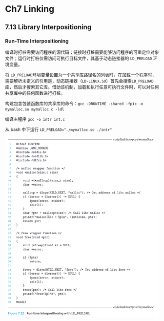 # Ch7 Linking

## 7.13 Library Interpositioning

### Run-Time Interpositioning

编译时打桩需要访问程序的源代码；链接时打桩需要能够访问程序的可重定位对象文件；运行时打桩仅需访问可执行目标文件，其基于动态链接器的 `LD_PRELOAD` 环境变量。

将 `LD_PRELOAD`环境变量设置为一个共享库路径名的列表时，在加载一个程序时，需要解析未定义的引用是，动态链接器（`LD-LINUX.SO`）首先会搜索`LD_PRELOAD`库，然后才搜索其它库。借助该机制，加载和执行任意可执行文件时，可以对任何共享库中的任何函数进行打桩。

构建包含包装函数库的共享库的命令：`gcc -DRUNTIME -shared -fpic -o mymalloc.so mymalloc.c -ldl` 

编译主程序 `gcc -o intr int.c`

从 bash 中下运行 `LD_PRELOAD="./mymalloc.so ./intr"`

![image-20220610220858356](assets/image-20220610220858356.png)
